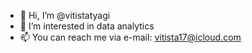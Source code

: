 - 👋 Hi, I’m @vitistatyagi
- 👀 I’m interested in data analytics
- 📫 You can reach me via e-mail: vitista17@icloud.com

<!---
vitistatyagi/vitistatyagi is a ✨ special ✨ repository because its `README.md` (this file) appears on your GitHub profile.
You can click the Preview link to take a look at your changes.
--->
